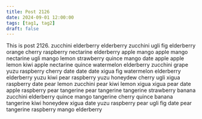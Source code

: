 ```yaml
---
title: Post 2126
date: 2024-09-01 12:00:00
tags: [tag1, tag2]
draft: false
---
```

This is post 2126.
zucchini
elderberry
elderberry
zucchini
ugli
fig
elderberry
orange
cherry
raspberry
nectarine
elderberry
apple
mango
apple
mango
nectarine
ugli
mango
lemon
strawberry
quince
mango
date
apple
apple
lemon
kiwi
apple
nectarine
quince
watermelon
elderberry
zucchini
grape
yuzu
raspberry
cherry
date
date
date
xigua
fig
watermelon
elderberry
elderberry
yuzu
kiwi
pear
raspberry
yuzu
honeydew
cherry
ugli
xigua
raspberry
date
pear
lemon
zucchini
pear
kiwi
lemon
xigua
xigua
pear
date
apple
raspberry
pear
tangerine
pear
tangerine
tangerine
strawberry
banana
zucchini
elderberry
quince
mango
tangerine
cherry
quince
banana
tangerine
kiwi
honeydew
xigua
date
yuzu
raspberry
pear
ugli
fig
date
pear
tangerine
raspberry
mango
elderberry

